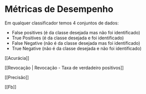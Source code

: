 # Métricas de Desempenho

Em qualquer classificador temos 4 conjuntos de dados: 
- False positives (é da classe desejada mas não foi identificado)
- True Positives (é da classe desejada e foi identificado)
- False Negative (não é da classe desejada mas foi identificado)
- True Negative (não é da classe desejada e não foi identificado)

[[Acurácia]]

[[Revocação | Revocação - Taxa de verdadeiro positivos]]

[[Precisão]]

[[Fb]]


